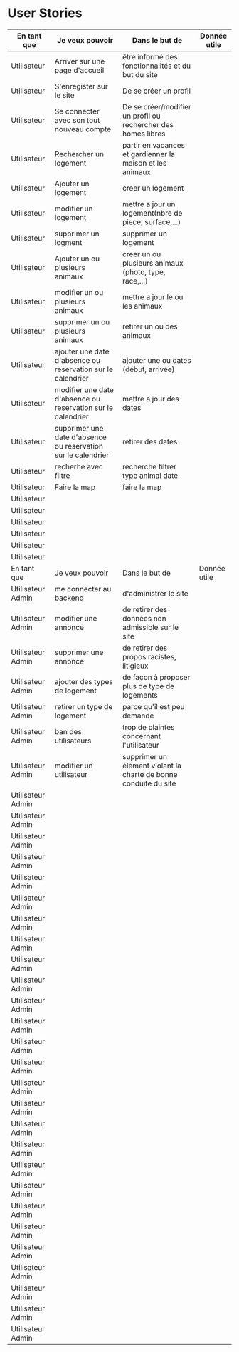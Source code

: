 # User Stories

| En tant que       | Je veux pouvoir                                               | Dans le but de                                                   | Donnée utile |
| ----------------- | ------------------------------------------------------------- | ---------------------------------------------------------------- | ------------ |
| Utilisateur       | Arriver sur une page d'accueil                                | être informé des fonctionnalités et du but du site               |              |
| Utilisateur       | S'enregister sur le site                                      | De se créer un profil                                            |              |
| Utilisateur       | Se connecter avec son tout nouveau compte                     | De se créer/modifier un profil ou rechercher des homes libres    |              |
| Utilisateur       | Rechercher un logement                                        | partir en vacances et gardienner la maison et les animaux        |              |
| Utilisateur       | Ajouter un logement                                           | creer un logement                                                |              |
| Utilisateur       | modifier un logement                                          | mettre a jour un logement(nbre de piece, surface,...)            |              |
| Utilisateur       | supprimer un logment                                          | supprimer un logement                                            |              |
| Utilisateur       | Ajouter un ou plusieurs animaux                               | creer un ou plusieurs animaux (photo, type, race,...)            |              |
| Utilisateur       | modifier un ou plusieurs animaux                              | mettre a jour le ou les animaux                                  |              |
| Utilisateur       | supprimer un ou plusieurs animaux                             | retirer un ou des animaux                                        |              |
| Utilisateur       | ajouter une date d'absence ou reservation sur le calendrier   | ajouter une ou dates (début, arrivée)                            |              |
| Utilisateur       | modifier une date d'absence ou reservation sur le calendrier  | mettre a jour des dates                                          |              |
| Utilisateur       | supprimer une date d'absence ou reservation sur le calendrier | retirer des dates                                                |              |
| Utilisateur       | recherhe avec filtre                                          | recherche filtrer type animal date                               |              |
| Utilisateur       | Faire la map                                                  | faire la map                                                     |              |
| Utilisateur       |                                                               |                                                                  |              |
| Utilisateur       |                                                               |                                                                  |              |
| Utilisateur       |                                                               |                                                                  |              |
| Utilisateur       |                                                               |                                                                  |              |
| Utilisateur       |                                                               |                                                                  |              |
| Utilisateur       |                                                               |                                                                  |              |
| En tant que       | Je veux pouvoir                                               | Dans le but de                                                   | Donnée utile |
| Utilisateur Admin | me connecter au backend                                       | d'administrer le site                                            |              |
| Utilisateur Admin | modifier une annonce                                          | de retirer des données non admissible sur le site                |              |
| Utilisateur Admin | supprimer une annonce                                         | de retirer des propos racistes, litigieux                        |              |
| Utilisateur Admin | ajouter des types de logement                                 | de façon à proposer plus de type de logements                    |              |
| Utilisateur Admin | retirer un type de logement                                   | parce qu'il est peu demandé                                      |              |
| Utilisateur Admin | ban des utilisateurs                                          | trop de plaintes concernant l'utilisateur                        |              |
| Utilisateur Admin | modifier un utilisateur                                       | supprimer un élément violant la charte de bonne conduite du site |              |
| Utilisateur Admin |                                                               |                                                                  |              |
| Utilisateur Admin |                                                               |                                                                  |              |
| Utilisateur Admin |                                                               |                                                                  |              |
| Utilisateur Admin |                                                               |                                                                  |              |
| Utilisateur Admin |                                                               |                                                                  |              |
| Utilisateur Admin |                                                               |                                                                  |              |
| Utilisateur Admin |                                                               |                                                                  |              |
| Utilisateur Admin |                                                               |                                                                  |              |
| Utilisateur Admin |                                                               |                                                                  |              |
| Utilisateur Admin |                                                               |                                                                  |              |
| Utilisateur Admin |                                                               |                                                                  |              |
| Utilisateur Admin |                                                               |                                                                  |              |
| Utilisateur Admin |                                                               |                                                                  |              |
| Utilisateur Admin |                                                               |                                                                  |              |
| Utilisateur Admin |                                                               |                                                                  |              |
| Utilisateur Admin |                                                               |                                                                  |              |
| Utilisateur Admin |                                                               |                                                                  |              |
| Utilisateur Admin |                                                               |                                                                  |              |
| Utilisateur Admin |                                                               |                                                                  |              |
| Utilisateur Admin |                                                               |                                                                  |              |
| Utilisateur Admin |                                                               |                                                                  |              |
| Utilisateur Admin |                                                               |                                                                  |              |
| Utilisateur Admin |                                                               |                                                                  |              |
| Utilisateur Admin |                                                               |                                                                  |              |
| Utilisateur Admin |                                                               |                                                                  |              |
| Utilisateur Admin |                                                               |                                                                  |              |
| Utilisateur Admin |                                                               |                                                                  |              |
